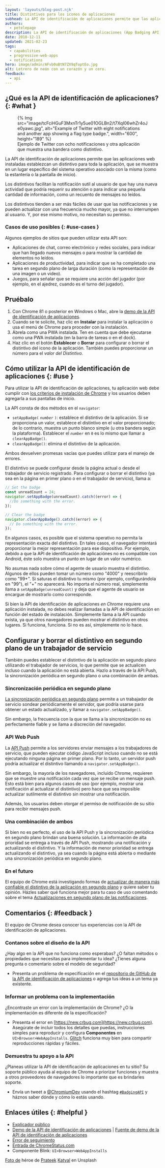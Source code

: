 ```yaml
---
layout: 'layouts/blog-post.njk'
title: Distintivos para los iconos de aplicaciones
subhead: La API de identificación de aplicaciones permite que las aplicaciones web instaladas establezcan un distintivo para toda la aplicación en el icono de la misma.
authors:
  - petelepage
description: La API de identificación de aplicaciones (App Badging API) permite a las aplicaciones web instaladas establecer un distintivo para toda la aplicación, que se muestra en un lugar específico del sistema operativo asociado a la misma, como la estantería o la pantalla de inicio. Los distintivos facilitan la notificación sutil al usuario de que hay alguna actividad nueva que podría requerir su atención, o se pueden usar para indicar una pequeña cantidad de información, como un recuento de mensajes no leídos.
date: 2018-12-11
updated: 2021-02-23
tags:
  - capabilities
  - progressive-web-apps
  - notifications
hero: image/admin/AFvb0uBtN7ZX9qToptEo.jpg
alt: Letrero de neón con un corazón y un cero.
feedback:
  - api
---
```


## ¿Qué es la API de identificación de aplicaciones? {: #what }

<figure>{% Img src="image/tcFciHGuF3MxnTr1y5ue01OGLBn2/t7XqI06whZr4oJe0yawc.jpg", alt="Example of Twitter with eight notifications and another app showing a flag type badge.", width="600", height="189" %} <figcaption> Ejemplo de Twitter con ocho notificaciones y otra aplicación que muestra una bandera como distintivo.</figcaption></figure>

La API de identificación de aplicaciones permite que las aplicaciones web instaladas establezcan un distintivo para toda la aplicación, que se muestra en un lugar específico del sistema operativo asociado con la misma (como la estantería o la pantalla de inicio).

Los distintivos facilitan la notificación sutil al usuario de que hay una nueva actividad que podría requerir su atención o para indicar una pequeña cantidad de información, como un recuento de mensajes no leídos.

Los distintivos tienden a ser más fáciles de usar que las notificaciones y se pueden actualizar con una frecuencia mucho mayor, ya que no interrumpen al usuario. Y, por ese mismo motivo, no necesitan su permiso.

### Casos de uso posibles {: #use-cases }

Algunos ejemplos de sitios que pueden utilizar esta API son:

- Aplicaciones de chat, correo electrónico y redes sociales, para indicar que han llegado nuevos mensajes o para mostrar la cantidad de elementos no leídos.
- Aplicaciones de productividad, para indicar que se ha completado una tarea en segundo plano de larga duración (como la representación de una imagen o un video).
- Juegos, para señalar que se requiere una acción del jugador (por ejemplo, en el ajedrez, cuando es el turno del jugador).

## Pruébalo

1. Con Chrome 81 o posterior en Windows o Mac, abre la [demo de la API de identificación de aplicaciones](https://badging-api.glitch.me/).
2. Cuando se te solicite, haz clic en **Instalar** para instalar la aplicación o usa el menú de Chrome para proceder con la instalación.
3. Ábrela como una PWA instalada. Ten en cuenta que debe ejecutarse como una PWA instalada (en la barra de tareas o en el dock).
4. Haz clic en el botón **Establecer** o **Borrar** para configurar o borrar el distintivo del icono de la aplicación. También puedes proporcionar un número para el *valor del Distintivo*.

## Cómo utilizar la API de identificación de aplicaciones {: #use }

Para utilizar la API de identificación de aplicaciones, tu aplicación web debe cumplir con [los criterios de instalación de Chrome](https://web.dev/install-criteria) y los usuarios deben agregarla a sus pantallas de inicio.

La API consta de dos métodos en el `navigator`:

- `setAppBadge(` *`number`* `)`: establece el distintivo de la aplicación. Si se proporciona un valor, establece el distintivo en el valor proporcionado; de lo contrario, muestra un punto blanco simple (u otra bandera según la plataforma). Establecer el *`number`* en `0` es lo mismo que llamar a `clearAppBadge()`.
- `clearAppBadge()`: elimina el distintivo de la aplicación.

Ambos devuelven promesas vacías que puedes utilizar para el manejo de errores.

El distintivo se puede configurar desde la página actual o desde el trabajador de servicio registrado. Para configurar o borrar el distintivo (ya sea en la página en primer plano o en el trabajador de servicio), llama a:

```js
// Set the badge
const unreadCount = 24;
navigator.setAppBadge(unreadCount).catch((error) => {
  //Do something with the error.
});

// Clear the badge
navigator.clearAppBadge().catch((error) => {
  // Do something with the error.
});
```

En algunos casos, es posible que el sistema operativo no permita la representación exacta del distintivo. En tales casos, el navegador intentará proporcionar la mejor representación para ese dispositivo. Por ejemplo, debido a que la API de identificación de aplicaciónes no es compatible con Android, éste solo muestra un punto en lugar de un valor numérico.

No asumas nada sobre cómo el agente de usuario muestra el distintivo. Algunos de ellos pueden tomar un número como "4000" y reescribirlo como "99+". Si saturas el distintivo tu mismo (por ejemplo, configurándola en "99"), el "+" no aparecerá. No importa el número real, simplemente llama a `setAppBadge(unreadCount)` y deja que el agente de usuario se encargue de mostrarlo como corresponde.

Si bien la API de identificación de aplicaciones *en Chrome* requiere una aplicación instalada, no debes realizar llamadas a la API de identificación en función del estado de instalación. Simplemente llama a la API cuando exista, ya que otros navegadores pueden mostrar el distintivo en otros lugares. Si funciona, funciona. Si no es así, simplemente no lo hace.

## Configurar y borrar el distintivo en segundo plano de un trabajador de servicio

También puedes establecer el distintivo de la aplicación en segundo plano utilizando el trabajador de servicios, lo que permite que se actualicen incluso cuando la aplicación no está abierta. Hazlo a través de la API Push, la sincronización periódica en segundo plano o una combinación de ambas.

### Sincronización periódica en segundo plano

[La sincronización periódica en segundo plano](https://web.dev/periodic-background-sync) permite a un trabajador de servicio sondear periódicamente el servidor, que podría usarse para obtener un estado actualizado, y llamar a `navigator.setAppBadge()`.

Sin embargo, la frecuencia con la que se llama a la sincronización no es perfectamente fiable y se llama a discreción del navegador.

### API Web Push

La [API Push](https://www.w3.org/TR/push-api/) permite a los servidores enviar mensajes a los trabajadores de servicio, que pueden ejecutar código JavaScript incluso cuando no se está ejecutando ninguna página en primer plano. Por lo tanto, un servidor push podría actualizar el distintivo llamando a `navigator.setAppBadge()`.

Sin embargo, la mayoría de los navegadores, incluido Chrome, requieren que se muestre una notificación cada vez que se recibe un mensaje push. Esto está bien para algunos casos de uso (por ejemplo, mostrar una notificación al actualizar el distintivo) pero hace que sea imposible actualizar sutilmente el distintivo sin mostrar una notificación.

Además, los usuarios deben otorgar el permiso de notificación de su sitio para recibir mensajes push.

### Una combinación de ambos

Si bien no es perfecto, el uso de la API Push y la sincronización periódica en segundo plano brindan una buena solución. La información de alta prioridad se entrega a través de API Push, mostrando una notificación y actualizando el distintivo. Y la información de menor prioridad se entrega actualizando el distintivo, ya sea cuando la página está abierta o mediante una sincronización periódica en segundo plano.

### En el futuro

El equipo de Chrome está investigando formas de [actualizar de manera más confiable el distintivo de la aplicación en segundo plano](https://github.com/w3c/badging/blob/master/explainer.md#background-updates) y quiere saber tu opinión. Házles saber qué funciona mejor para tu caso de uso comentando sobre el tema [Actualizaciones en segundo plano de las notificaciones](https://github.com/w3c/badging/issues/28).

## Comentarios {: #feedback }

El equipo de Chrome desea conocer tus experiencias con la API de identificación de aplicaciones.

### Contanos sobre el diseño de la API

¿Hay algo en la API que no funciona como esperabas? ¿O faltan métodos o propiedades que necesitas para implementar tu idea? ¿Tienes alguna pregunta o comentario sobre el modelo de seguridad?

- Presenta un problema de especificación en el [repositorio de GitHub de la API de identificación de aplicaciones](https://github.com/WICG/badging/issues) o agrega tus ideas a un tema ya existente.

### Informar un problema con la implementación

¿Encontraste un error con la implementación de Chrome? ¿O la implementación es diferente de la especificación?

- Presenta el error en [https://new.crbug.com](https://new.crbug.com). Asegúrate de incluir todos los detalles que puedas, instrucciones simples para reproducir y configura **Componentes** en `UI>Browser>WebAppInstalls`. [Glitch](https://glitch.com) funciona muy bien para compartir reproducciones rápidas y fáciles.

### Demuestra tu apoyo a la API

¿Planeas utilizar la API de identificación de aplicaciones en tu sitio? Su soporte público ayuda al equipo de Chrome a priorizar funciones y muestra a otros proveedores de navegadores lo importante que es brindarles soporte.

- Envía un tweet a [@ChromiumDev](https://twitter.com/chromiumdev) usando el hashtag [`#BadgingAPI`](https://twitter.com/search?q=%23BadgingAPI&src=typed_query&f=live) y háznos saber dónde y cómo lo estás usando.

## Enlaces útiles {: #helpful }

- [Explicador público](https://github.com/WICG/badging/blob/master/explainer.md)
- [Demo de la API de identificación de aplicaciones](https://badging-api.glitch.me/) | [Fuente de demo de la API de identificación de aplicaciones](https://glitch.com/edit/#!/badging-api?path=demo.js)
- [Error de seguimiento](https://bugs.chromium.org/p/chromium/issues/detail?id=719176)
- [Entrada de ChromeStatus.com](https://www.chromestatus.com/feature/6068482055602176)
- Componente Blink: `UI>Browser>WebAppInstalls`

[Foto de](https://unsplash.com/photos/xv7-GlvBLFw) héroe de [Prateek](https://unsplash.com/@prateekkatyal) [Katyal](https://unsplash.com/) en Unsplash
